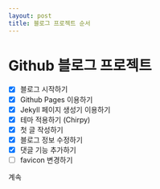 ```yaml
---
layout: post
title: 블로그 프로젝트 순서
---
```


# Github 블로그 프로젝트
- [x] 블로그 시작하기
- [x] Github Pages 이용하기
- [x] Jekyll 페이지 생성기 이용하기
- [x] 테마 적용하기 (Chirpy)
- [x] 첫 글 작성하기
- [x] 블로그 정보 수정하기
- [x] 댓글 기능 추가하기
- [ ] favicon 변경하기

계속
